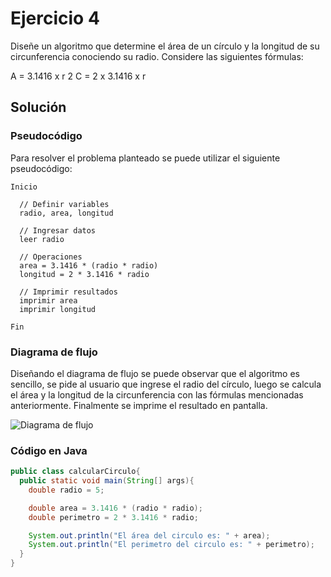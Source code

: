 # Ejercicio 4

Diseñe un algoritmo que determine el área de un círculo y la longitud de su
circunferencia conociendo su radio. Considere las siguientes fórmulas:

A = 3.1416 x r 2
C = 2 x 3.1416 x r

## Solución

### Pseudocódigo

Para resolver el problema planteado se puede utilizar el siguiente pseudocódigo:

```plaintext
Inicio

  // Definir variables
  radio, area, longitud

  // Ingresar datos
  leer radio

  // Operaciones
  area = 3.1416 * (radio * radio)
  longitud = 2 * 3.1416 * radio

  // Imprimir resultados
  imprimir area
  imprimir longitud

Fin
```

### Diagrama de flujo

Diseñando el diagrama de flujo se puede observar que el algoritmo es sencillo, se pide al usuario que ingrese el radio del círculo, luego se calcula el área y la longitud de la circunferencia con las fórmulas mencionadas anteriormente. Finalmente se imprime el resultado en pantalla.

![Diagrama de flujo](https://github.com/PierreLogs/ejercicio4-java/blob/main/Diagrama4.png)

### Código en Java

```java
public class calcularCirculo{
  public static void main(String[] args){
    double radio = 5;

    double area = 3.1416 * (radio * radio);
    double perimetro = 2 * 3.1416 * radio;

    System.out.println("El área del circulo es: " + area);
    System.out.println("El perimetro del circulo es: " + perimetro);
  }
}
```
